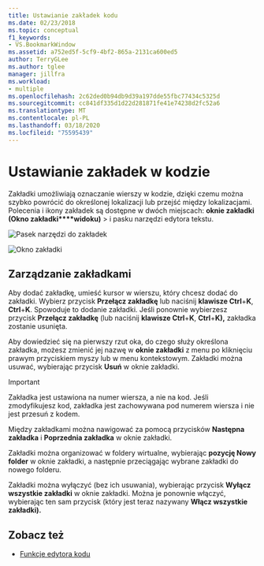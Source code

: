 ```yaml
---
title: Ustawianie zakładek kodu
ms.date: 02/23/2018
ms.topic: conceptual
f1_keywords:
- VS.BookmarkWindow
ms.assetid: a752ed5f-5cf9-4bf2-865a-2131ca600ed5
author: TerryGLee
ms.author: tglee
manager: jillfra
ms.workload:
- multiple
ms.openlocfilehash: 2c62ded0b94db9d39a197dde55fbc77434c5325d
ms.sourcegitcommit: cc841df335d1d22d281871fe41e74238d2fc52a6
ms.translationtype: MT
ms.contentlocale: pl-PL
ms.lasthandoff: 03/18/2020
ms.locfileid: "75595439"
---
```

# <a name="set-bookmarks-in-code"></a>Ustawianie zakładek w kodzie

Zakładki umożliwiają oznaczanie wierszy w kodzie, dzięki czemu można szybko powrócić do określonej lokalizacji lub przejść między lokalizacjami. Polecenia i ikony zakładek są dostępne w dwóch miejscach: **oknie zakładki** **(Okno zakładki****widoku)** > i pasku narzędzi edytora tekstu.

![Pasek narzędzi do zakładek](media/bookmark-toolbar.png)

![Okno zakładki](media/bookmark-window.png)

## <a name="manage-bookmarks"></a>Zarządzanie zakładkami

Aby dodać zakładkę, umieść kursor w wierszu, który chcesz dodać do zakładki. Wybierz przycisk **Przełącz zakładkę** lub naciśnij **klawisze Ctrl**+**K**, **Ctrl**+**K**. Spowoduje to dodanie zakładki. Jeśli ponownie wybierzesz przycisk **Przełącz zakładkę** (lub naciśnij **klawisze Ctrl**+**K**, **Ctrl**+**K),** zakładka zostanie usunięta.

Aby dowiedzieć się na pierwszy rzut oka, do czego służy określona zakładka, możesz zmienić jej nazwę w **oknie zakładki** z menu po kliknięciu prawym przyciskiem myszy lub w menu kontekstowym. Zakładki można usuwać, wybierając przycisk **Usuń** w oknie zakładki.

> [!IMPORTANT]
> Zakładka jest ustawiona na numer wiersza, a nie na kod. Jeśli zmodyfikujesz kod, zakładka jest zachowywana pod numerem wiersza i nie jest przesuń z kodem.

Między zakładkami można nawigować za pomocą przycisków **Następna zakładka** i **Poprzednia zakładka** w oknie zakładki.

Zakładki można organizować w foldery wirtualne, wybierając **pozycję Nowy folder** w oknie zakładki, a następnie przeciągając wybrane zakładki do nowego folderu.

Zakładki można wyłączyć (bez ich usuwania), wybierając przycisk **Wyłącz wszystkie zakładki** w oknie zakładki. Można je ponownie włączyć, wybierając ten sam przycisk (który jest teraz nazywany **Włącz wszystkie zakładki).**

## <a name="see-also"></a>Zobacz też

- [Funkcje edytora kodu](../ide/writing-code-in-the-code-and-text-editor.md)

